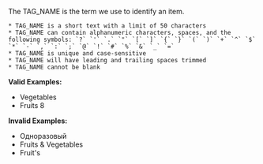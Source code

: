 <!-- markdownlint-disable-file first-line-h1 -->
The TAG_NAME is the term we use to identify an item.

```info
* TAG_NAME is a short text with a limit of 50 characters
* TAG_NAME can contain alphanumeric characters, spaces, and the following symbols: `?` `'` `.` `"` `[` `]` `{` `}` `(` `)` `+` `^` `$` `*` `-` `,` `:` `;` `@` `!` `#` `%` `&` `_` `=`
* TAG_NAME is unique and case-sensitive
* TAG_NAME will have leading and trailing spaces trimmed
* TAG_NAME cannot be blank
```

**Valid Examples:**

* Vegetables
* Fruits 8

**Invalid Examples:**

* Одноразовый
* Fruits & Vegetables
* Fruit's
